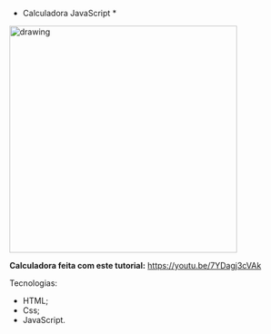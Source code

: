 * Calculadora JavaScript *

<img src="https://i.ibb.co/QJBNx5v/Screen-Shot-2021-01-31-at-22-41-36.png" alt="drawing" width="400"/>

**Calculadora feita com este tutorial:** https://youtu.be/7YDagj3cVAk

Tecnologias:
- HTML;
- Css;
- JavaScript.

